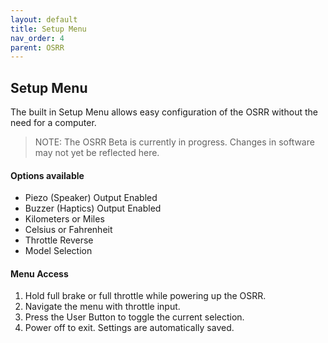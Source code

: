 ```yaml
---
layout: default
title: Setup Menu
nav_order: 4
parent: OSRR
---
```


## Setup Menu

The built in Setup Menu allows easy configuration of the OSRR without the need for a computer.

> NOTE: The OSRR Beta is currently in progress. Changes in software may not yet be reflected here.

#### Options available
* Piezo (Speaker) Output Enabled
* Buzzer (Haptics) Output Enabled
* Kilometers or Miles
* Celsius or Fahrenheit
* Throttle Reverse
* Model Selection 

#### Menu Access

1. Hold full brake or full throttle while powering up the OSRR.
2. Navigate the menu with throttle input.
3. Press the User Button to toggle the current selection.
4. Power off to exit. Settings are automatically saved.